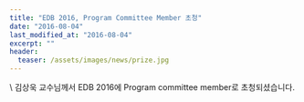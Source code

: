 ```yaml
---
title: "EDB 2016, Program Committee Member 초청"
date: "2016-08-04"
last_modified_at: "2016-08-04"
excerpt: ""
header:
  teaser: /assets/images/news/prize.jpg
---
```

\\
김상욱 교수님께서 EDB 2016에 Program committee member로 초청되셨습니다.